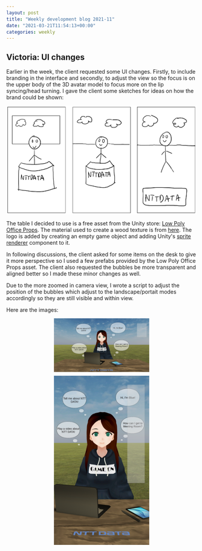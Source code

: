 ```yaml
---
layout: post
title: "Weekly development blog 2021-11"
date: "2021-03-21T11:54:13+00:00"
categories: weekly
---
```


## Victoria: UI changes

Earlier in the week, the client requested some UI changes. Firstly, to include branding in the interface and secondly, to adjust the view so the focus is on the upper body of the 3D avatar model to focus more on the lip syncing/head turning. I gave the client some sketches for ideas on how the brand could be shown:

<img src="/assets/images/sketches.PNG" style="max-width: 100%; display: block; margin: 10px auto;">

The table I decided to use is a free asset from the Unity store: [Low Poly Office Props](https://assetstore.unity.com/packages/3d/environments/low-poly-office-props-lite-131438). The material used to create a wood texture is from [here](https://assetstore.unity.com/packages/2d/textures-materials/wood/pbr-log-149788). The logo is added by creating an empty game object and adding Unity's [sprite renderer](https://docs.unity3d.com/Manual/class-SpriteRenderer.html) component to it. 

In following discussions, the client asked for some items on the desk to give it more perspective so I used a few prefabs provided by the Low Poly Office Props asset. The client also requested the bubbles be more transparent and aligned better so I made these minor changes as well.

Due to the more zoomed in camera view, I wrote a script to adjust the position of the bubbles which adjust to the landscape/portait modes accordingly so they are still visible and within view.

Here are the images:

<img src="/assets/images/ui_change_landscape.png" style="max-width:50%; display: block; margin: 10px auto;">
<img src="/assets/images/ui_change_portrait.png" style="max-width:50%; display: block; margin: 10px auto;">